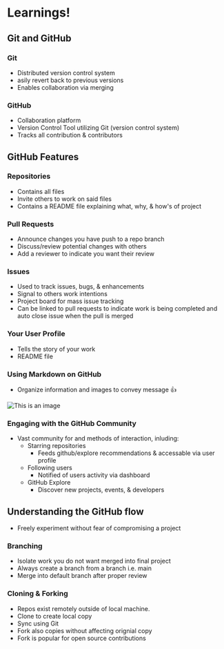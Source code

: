 # Learnings! 

## Git and GitHub

### Git
* Distributed version control system
* asily revert back to previous versions
* Enables collaboration via merging 

### GitHub
* Collaboration platform
* Version Control Tool utilizing Git (version control system)
* Tracks all contribution & contributors

## GitHub Features

### Repositories
* Contains all files
* Invite others to work on said files
* Contains a README file explaining what, why, & how's of project

### Pull Requests
* Announce changes you have push to a repo branch 
* Discuss/review potential changes with others
* Add a reviewer to indicate you want their review

### Issues
* Used to track issues, bugs, & enhancements
* Signal to others work intentions
* Project board for mass issue tracking
* Can be linked to pull requests to indicate work is being completed and auto close issue when the pull is merged

### Your User Profile
* Tells the story of your work
* README file 

### Using Markdown on GitHub
* Organize information and images to convey message :+1:

![This is an image](https://myoctocat.com/assets/images/base-octocat.svg)

### Engaging with the GitHub Community
* Vast community for and methods of interaction, inluding: 
  - Starring repositories
    - Feeds github/explore recommendations & accessable via user profile
  - Following users
    - Notified of users activity via dashboard
  - GitHub Explore
    - Discover new projects, events, & developers

## Understanding the GitHub flow
* Freely experiment without fear of compromising a project

### Branching
* Isolate work you do not want merged into final project 
* Always create a branch from a branch i.e. main
* Merge into default branch after proper review

### Cloning & Forking
* Repos exist remotely outside of local machine. 
* Clone to create local copy 
* Sync using Git
* Fork also copies without affecting orignial copy
* Fork is popular for open source contributions











